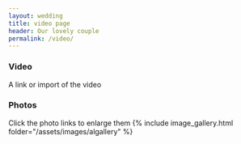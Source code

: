 ```yaml
---
layout: wedding
title: video page
header: Our lovely couple
permalink: /video/
---
```


### Video
A link or import of the video

### Photos

Click the photo links to enlarge them
{% include image_gallery.html folder="/assets/images/algallery" %}
